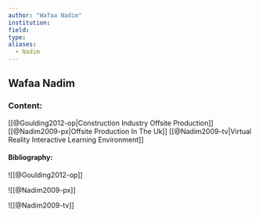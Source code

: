 ```yaml
---
author: "Wafaa Nadim"
institution:
field:
type:
aliases:
  - Nadim
---
```


## Wafaa Nadim

### Content:
[[@Goulding2012-op|Construction Industry Offsite Production]]
[[@Nadim2009-px|Offsite Production In The Uk]]
[[@Nadim2009-tv|Virtual Reality Interactive Learning Environment]]

#### Bibliography:

![[@Goulding2012-op]]

![[@Nadim2009-px]]

![[@Nadim2009-tv]]